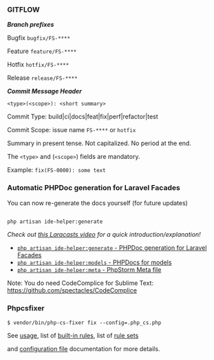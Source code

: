 ### GITFLOW ###

***Branch prefixes***

Bugfix ``bugfix/FS-****``

Feature ``feature/FS-****``

Hotfix ``hotfix/FS-****``

Release ``release/FS-****``

***Commit Message Header***

`<type>(<scope>): <short summary>`

Commit Type: build|ci|docs|feat|fix|perf|refactor|test

Commit Scope: issue name `FS-****` or `hotfix`

Summary in present tense. Not capitalized. No period at the end.

The `<type>` and (`<scope>`) fields are mandatory.

Example: `fix(FS-0000): some text`

### Automatic PHPDoc generation for Laravel Facades

You can now re-generate the docs yourself (for future updates)

```bash

php artisan ide-helper:generate

```

_Check out [this Laracasts video](https://laracasts.com/series/how-to-be-awesome-in-phpstorm/episodes/15) for a quick introduction/explanation!_

- [`php artisan ide-helper:generate` - PHPDoc generation for Laravel Facades ](https://github.com/barryvdh/laravel-ide-helper#automatic-phpdoc-generation-for-laravel-facades)
- [`php artisan ide-helper:models` - PHPDocs for models](https://github.com/barryvdh/laravel-ide-helper#automatic-PHPDocs-for-models)
- [`php artisan ide-helper:meta` - PhpStorm Meta file](https://github.com/barryvdh/laravel-ide-helper#phpstorm-meta-for-container-instances)


Note: You do need CodeComplice for Sublime Text: https://github.com/spectacles/CodeComplice

### Phpcsfixer

```console
$ vendor/bin/php-cs-fixer fix --config=.php_cs.php
```

See [usage](https://github.com/FriendsOfPHP/PHP-CS-Fixer/blob/3.0/doc/config.rst), list of [built-in rules](https://github.com/FriendsOfPHP/PHP-CS-Fixer/blob/3.0/doc/rules/index.rst), list of [rule sets](https://github.com/FriendsOfPHP/PHP-CS-Fixer/blob/3.0/doc/ruleSets/index.rst)

and [configuration file](https://github.com/FriendsOfPHP/PHP-CS-Fixer/blob/3.0/doc/config.rst) documentation for more details.
